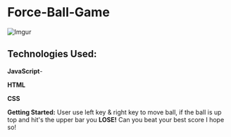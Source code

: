 # Force-Ball-Game

![Imgur](https://i.imgur.com/o1Q8HdV.png)
## Technologies Used:

__**JavaScript**__- 


__**HTML**__


__**CSS**__ 


**Getting Started:** User use left key & right key to move ball, if the ball is up top and hit's the upper bar you **LOSE!**
Can you beat your best score I hope so! 
